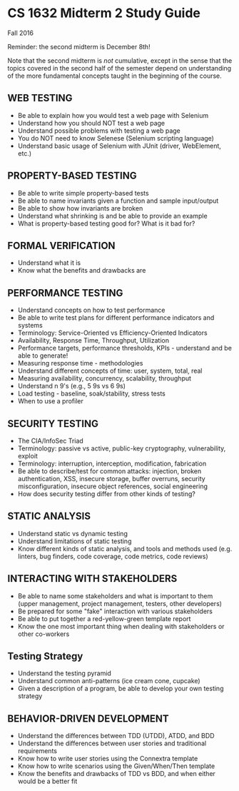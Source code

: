 # CS 1632 Midterm 2 Study Guide
Fall 2016

Reminder: the second midterm is December 8th!

Note that the second midterm is _not_ cumulative, except in the sense that the topics covered in the second half of the semester depend on understanding of the more fundamental concepts taught in the beginning of the course.

## WEB TESTING
* Be able to explain how you would test a web page with Selenium
* Understand how you should NOT test a web page
* Understand possible problems with testing a web page
* You do NOT need to know Selenese (Selenium scripting language)
* Understand basic usage of Selenium with JUnit (driver, WebElement, etc.)

## PROPERTY-BASED TESTING
* Be able to write simple property-based tests
* Be able to name invariants given a function and sample input/output
* Be able to show how invariants are broken
* Understand what shrinking is and be able to provide an example
* What is property-based testing good for?  What is it bad for?

## FORMAL VERIFICATION
* Understand what it is
* Know what the benefits and drawbacks are

## PERFORMANCE TESTING
* Understand concepts on how to test performance
* Be able to write test plans for different performance indicators and systems
* Terminology: Service-Oriented vs Efficiency-Oriented Indicators
* Availability, Response Time, Throughput, Utilization
* Performance targets, performance thresholds, KPIs - understand and be able to generate!
* Measuring response time - methodologies
* Understand different concepts of time: user, system, total, real
* Measuring availability, concurrency, scalability, throughput
* Understand n 9's (e.g., 5 9s vs 6 9s)
* Load testing - baseline, soak/stability, stress tests
* When to use a profiler

## SECURITY TESTING
* The CIA/InfoSec Triad
* Terminology: passive vs active,  public-key cryptography, vulnerability, exploit
* Terminology: interruption, interception, modification, fabrication
* Be able to describe/test for common attacks: injection, broken authentication, XSS, insecure storage, buffer overruns, security misconfiguration, insecure object references, social engineering
* How does security testing differ from other kinds of testing?

## STATIC ANALYSIS
* Understand static vs dynamic testing
* Understand limitations of static testing
* Know different kinds of static analysis, and tools and methods used (e.g. linters, bug finders, code coverage, code metrics, code reviews)

## INTERACTING WITH STAKEHOLDERS
* Be able to name some stakeholders and what is important to them (upper management, project management, testers, other developers)
* Be prepared for some "fake" interaction with various stakeholders
* Be able to put together a red-yellow-green template report
* Know the one most important thing when dealing with stakeholders or other co-workers

## Testing Strategy
* Understand the testing pyramid
* Understand common anti-patterns (ice cream cone, cupcake)
* Given a description of a program, be able to develop your own testing strategy

## BEHAVIOR-DRIVEN DEVELOPMENT
* Understand the differences between TDD (UTDD), ATDD, and BDD
* Understand the differences between user stories and traditional requirements
* Know how to write user stories using the Connextra template
* Know how to write scenarios using the Given/When/Then template
* Know the benefits and drawbacks of TDD vs BDD, and when either would be a better fit